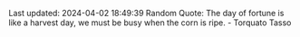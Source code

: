 Last updated: 2024-04-02 18:49:39
Random Quote: The day of fortune is like a harvest day, we must be busy when the corn is ripe. - Torquato Tasso
